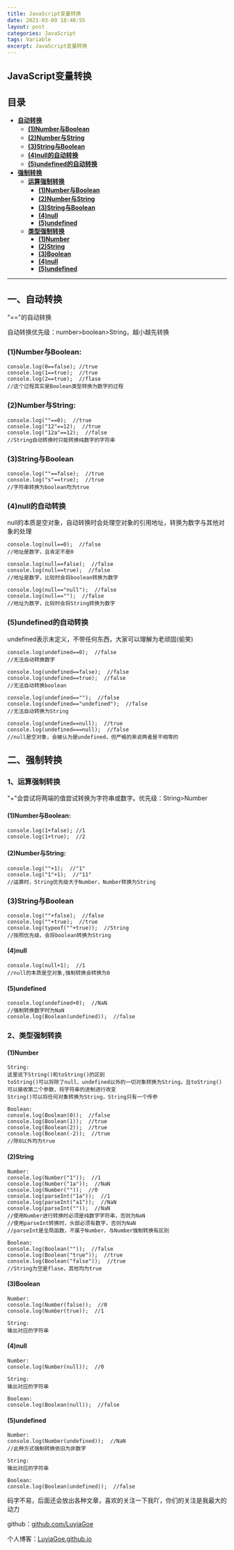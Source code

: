 ```yaml
---
title: JavaScript变量转换
date: 2021-03-09 18:48:55
layout: post
categories: JavaScript
tags: Variable
excerpt: JavaScript变量转换
---
```

## JavaScript变量转换 <span id="home">

## 目录

* **[自动转换 ](#1)**
	* **[(1)Number与Boolean](#1.1)**
	* **[(2)Number与String](#1.2)**
	* **[(3)String与Boolean](#1.3)**
	* **[(4)null的自动转换](#1.4)**
	* **[(5)undefined的自动转换](#1.5)**
* **[强制转换 ](#2)**
	* **[运算强制转换 ](#2.1)**
		* **[(1)Number与Boolean](#2.1.1)**
		* **[(2)Number与String](#2.1.2)**
		* **[(3)String与Boolean](#2.1.3)**
		* **[(4)null](#2.1.4)**
		* **[(5)undefined](#2.1.5)**
	* **[类型强制转换 ](#2.2)**
		* **[(1)Number](#2.2.1)**
		* **[(2)String](#2.2.2)**
		* **[(3)Boolean](#2.2.3)**
		* **[(4)null](#2.2.4)**
		* **[(5)undefined](#2.2.5)**

------
## 一、自动转换 <span id="1">

"=="的自动转换

自动转换优先级：number>boolean>String，越小越先转换

### (1)Number与Boolean: <span id="1.1">

	console.log(0==false); //true
	console.log(1==true);  //true
	console.log(2==true);  //flase
	//这个过程其实是Boolean类型转换为数字的过程

### (2)Number与String: <span id="1.2">

	console.log(""==0);  //true
	console.log("12"==12);  //true
	console.log("12a"==12);  //false
	//String自动转换时只能转换纯数字的字符串

### (3)String与Boolean <span id="1.3">

	console.log(""==false);  //true
	console.log("s"==true);  //true
	//字符串转换为boolean均为true

### (4)null的自动转换 <span id="1.4">

null的本质是空对象，自动转换时会处理空对象的引用地址，转换为数字与其他对象的处理

	console.log(null==0);  //false
	//地址是数字，且肯定不是0

	console.log(null==false);  //false
	console.log(null==true);  //false
	//地址是数字，比较时会将boolean转换为数字

	console.log(null=="null");  //false
	console.log(null=="");  //false
	//地址为数字，比较时会将String转换为数字

### (5)undefined的自动转换 <span id="1.5">

undefined表示未定义，不带任何东西，大家可以理解为老顽固(偷笑)

	console.log(undefined==0);  //false
	//无法自动转换数字

	console.log(undefined==false);  //false
	console.log(undefined==true);  //false
	//无法自动转换boolean

	console.log(undefined=="");  //false
	console.log(undefined=="undefined");  //false
	//无法自动转换为String

	console.log(undefined==null);  //true
	console.log(undefined===null);  //false
	//null是空对象，会被认为是undefined，但严格的来说两者是不相等的

## 二、强制转换 <span id="2">

### 1、运算强制转换 <span id="2.1">

"+"会尝试将两端的值尝试转换为字符串或数字。优先级：String>Number

#### (1)Number与Boolean: <span id="2.1.1">

	console.log(1+false); //1
	console.log(1+true);  //2

#### (2)Number与String: <span id="2.1.2">

	console.log(""+1);  //"1"
	console.log("1"+1);  //"11"
	//运算时，String优先级大于Number，Number转换为String

### (3)String与Boolean <span id="2.1.3">

	console.log(""+false);  //false
	console.log(""+true);  //true
	console.log(typeof(""+true));  //String
	//按照优先级，会将boolean转换为String

#### (4)null <span id="2.1.4">

	console.log(null+1);  //1
	//null的本质是空对象,强制转换会转换为0

#### (5)undefined <span id="2.1.5">

	console.log(undefined+0);  //NaN
	//强制转换数字时为NaN
	console.log(Boolean(undefined));  //false

### 2、类型强制转换 <span id="2.2">

#### (1)Number <span id="2.2.1">

	String:
	这里说下String()和toString()的区别
	toString()可以将除了null、undefined以外的一切对象转换为String，且toString()可以接收第二个参数，将字符串的进制进行改变
	String()可以将任何对象转换为String，String只有一个传参

	Boolean:
	console.log(Boolean(0));  //false
	console.log(Boolean(1));  //true
	console.log(Boolean(2));  //true
	console.log(Boolean(-2));  //true
	//除0以外均为true


#### (2)String <span id="2.2.2">

	Number:
	console.log(Number("1"));  //1
	console.log(Number("1a"));  //NaN
	console.log(Number(""));  //0
	console.log(parseInt("1a"));  //1
	console.log(parseInt("a1"));  //NaN
	console.log(parseInt(""));  //NaN
	//使用Number进行转换时必须是纯数字字符串，否则为NaN
	//使用parseInt转换时，头部必须有数字，否则为NaN
	//parseInt是全局函数，不属于Number，与Number强制转换有区别

	Boolean:
	console.log(Boolean(""));  //false
	console.log(Boolean("true"));  //true
	console.log(Boolean("false"));  //true
	//String为空是flase，其他均为true


#### (3)Boolean <span id="2.2.3">

	Number:
	console.log(Number(false));  //0
	console.log(Number(true));  //1

	String:
	输出对应的字符串

#### (4)null <span id="2.2.4">

	Number:
	console.log(Number(null));  //0

	String:
	输出对应的字符串

	Boolean:
	console.log(Boolean(null));  //false

#### (5)undefined <span id="2.2.5">

	Number:
	console.log(Number(undefined));  //NaN
	//此种方式强制转换依旧为非数字

	String:
	输出对应的字符串

	Boolean:
	console.log(Boolean(undefined));  //false

码字不易，后面还会放出各种文章，喜欢的关注一下我吖，你们的关注是我最大的动力

github：[github.com/LuyiaGoe](https://github.com/LuyiaGoe)

个人博客：[LuyiaGoe.github.io](https://LuyiaGoe.github.io)
